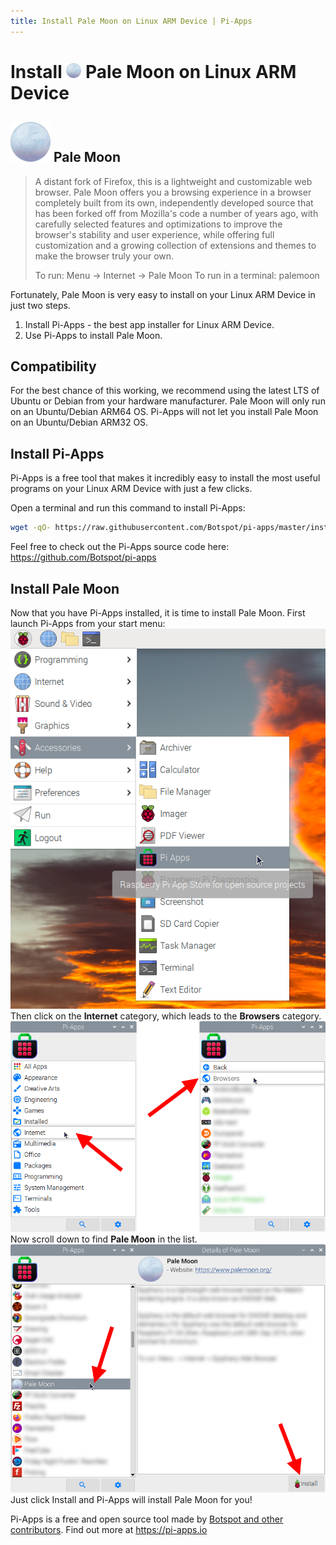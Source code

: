 ```yaml
---
title: Install Pale Moon on Linux ARM Device | Pi-Apps
---
```

<div class="simple-install-content content">

# Install <img src="/img/app-icons/Pale Moon/icon-64.png" height=24> Pale Moon on Linux ARM Device

## <img src="/img/app-icons/Pale Moon/icon-64.png"> Pale Moon
> A distant fork of Firefox, this is a lightweight and customizable web browser.
> Pale Moon offers you a browsing experience in a browser completely built
> from its own, independently developed source that has been forked off from
> Mozilla's code a number of years ago, with carefully selected
> features and optimizations to improve the browser's stability and user
> experience, while offering full customization and a growing collection of
> extensions and themes to make the browser truly your own.
> 
> To run: Menu -> Internet -> Pale Moon
> To run in a terminal: palemoon

Fortunately, Pale Moon is very easy to install on your Linux ARM Device in just two steps.
1. Install Pi-Apps - the best app installer for Linux ARM Device.
2. Use Pi-Apps to install Pale Moon.
</div>
<div class="simple-install-content content">

## Compatibility
For the best chance of this working, we recommend using the latest LTS of Ubuntu or Debian from your hardware manufacturer.
Pale Moon will only run on an Ubuntu/Debian ARM64 OS. Pi-Apps will not let you install Pale Moon on an Ubuntu/Debian ARM32 OS.
</div>
<div class="simple-install-content content">

## Install Pi-Apps

Pi-Apps is a free tool that makes it incredibly easy to install the most useful programs on your Linux ARM Device with just a few clicks.

Open a terminal and run this command to install Pi-Apps:
```bash
wget -qO- https://raw.githubusercontent.com/Botspot/pi-apps/master/install | bash
```
Feel free to check out the Pi-Apps source code here: https://github.com/Botspot/pi-apps
</div>
<div class="simple-install-content content">

## Install Pale Moon

Now that you have Pi-Apps installed, it is time to install Pale Moon.
First launch Pi-Apps from your start menu:
<img src="/img/start-menu.png">
Then click on the <b>Internet</b> category, which leads to the <b>Browsers</b> category.
<img src="/img/category-selections/Browsers.png">
Now scroll down to find <b>Pale Moon</b> in the list.
<img src="/img/app-icons/Pale Moon/app-selection.png">
Just click Install and Pi-Apps will install Pale Moon for you!
</div>
<div class="simple-install-content content">

Pi-Apps is a free and open source tool made by [Botspot and other contributors](/about/#contributors). Find out more at https://pi-apps.io
</div>
